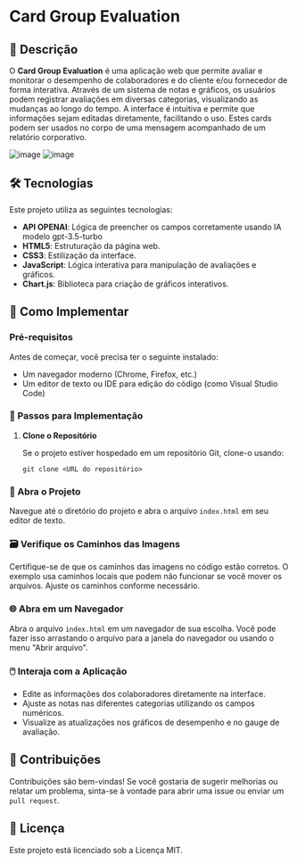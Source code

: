 # Card Group Evaluation

## 📖 Descrição

O **Card Group Evaluation** é uma aplicação web que permite avaliar e monitorar o desempenho de colaboradores e do cliente e/ou fornecedor de forma interativa. Através de um sistema de notas e gráficos, os usuários podem registrar avaliações em diversas categorias, visualizando as mudanças ao longo do tempo. A interface é intuitiva e permite que informações sejam editadas diretamente, facilitando o uso. Estes cards podem ser usados no corpo de uma mensagem acompanhado de um relatório corporativo.

![image](https://github.com/user-attachments/assets/9195c1a0-e84e-465e-abfe-9701a6d5c714)
![image](https://github.com/user-attachments/assets/9e59ed84-d089-443e-9703-a60151f7022a)

## 🛠 Tecnologias

Este projeto utiliza as seguintes tecnologias:

- **API OPENAI**: Lógica de preencher os campos corretamente usando IA modelo gpt-3.5-turbo
- **HTML5**: Estruturação da página web.
- **CSS3**: Estilização da interface.
- **JavaScript**: Lógica interativa para manipulação de avaliações e gráficos.
- **Chart.js**: Biblioteca para criação de gráficos interativos.

## 🚀 Como Implementar

### Pré-requisitos

Antes de começar, você precisa ter o seguinte instalado:

- Um navegador moderno (Chrome, Firefox, etc.)
- Um editor de texto ou IDE para edição do código (como Visual Studio Code)

### 📝 Passos para Implementação

1. **Clone o Repositório**

   Se o projeto estiver hospedado em um repositório Git, clone-o usando:
   ```
   git clone <URL do repositório>
   ```
### 📂 Abra o Projeto

Navegue até o diretório do projeto e abra o arquivo `index.html` em seu editor de texto.

### 🗃️ Verifique os Caminhos das Imagens

Certifique-se de que os caminhos das imagens no código estão corretos. O exemplo usa caminhos locais que podem não funcionar se você mover os arquivos. Ajuste os caminhos conforme necessário.

### 🌐 Abra em um Navegador

Abra o arquivo `index.html` em um navegador de sua escolha. Você pode fazer isso arrastando o arquivo para a janela do navegador ou usando o menu "Abrir arquivo".

### 🖱️ Interaja com a Aplicação

- Edite as informações dos colaboradores diretamente na interface.
- Ajuste as notas nas diferentes categorias utilizando os campos numéricos.
- Visualize as atualizações nos gráficos de desempenho e no gauge de avaliação.
  
## 🤝 Contribuições
Contribuições são bem-vindas! Se você gostaria de sugerir melhorias ou relatar um problema, sinta-se à vontade para abrir uma issue ou enviar um `pull request`.

## 📝 Licença
Este projeto está licenciado sob a Licença MIT.
